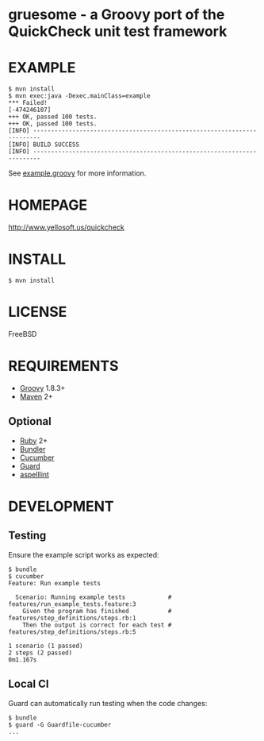 # gruesome - a Groovy port of the QuickCheck unit test framework

# EXAMPLE

```
$ mvn install
$ mvn exec:java -Dexec.mainClass=example
*** Failed!
[-474246107]
+++ OK, passed 100 tests.
+++ OK, passed 100 tests.
[INFO] ------------------------------------------------------------------------
[INFO] BUILD SUCCESS
[INFO] ------------------------------------------------------------------------
```

See [example.groovy](https://github.com/mcandre/gruesome/blob/master/src/main/groovy/example.groovy) for more information.

# HOMEPAGE

http://www.yellosoft.us/quickcheck

# INSTALL

```
$ mvn install
```

# LICENSE

FreeBSD

# REQUIREMENTS

* [Groovy](http://groovy.codehaus.org/) 1.8.3+
* [Maven](http://maven.apache.org/) 2+

## Optional

* [Ruby](https://www.ruby-lang.org/) 2+
* [Bundler](http://bundler.io/)
* [Cucumber](http://cukes.info/)
* [Guard](http://guardgem.org/)
* [aspelllint](https://github.com/mcandre/aspelllint)

# DEVELOPMENT

## Testing

Ensure the example script works as expected:

```
$ bundle
$ cucumber
Feature: Run example tests

  Scenario: Running example tests            # features/run_example_tests.feature:3
    Given the program has finished           # features/step_definitions/steps.rb:1
    Then the output is correct for each test # features/step_definitions/steps.rb:5

1 scenario (1 passed)
2 steps (2 passed)
0m1.167s
```

## Local CI

Guard can automatically run testing when the code changes:

```
$ bundle
$ guard -G Guardfile-cucumber
...
```
